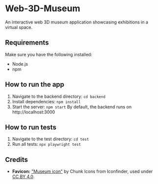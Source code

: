 # Web-3D-Museum
An interactive web 3D museum application showcasing exhibitions in a virtual space.

## Requirements
Make sure you have the following installed:
- Node.js
- npm

## How to run the app
1. Navigate to the backend directory: `cd backend`
2. Install dependencies: `npm install`
3. Start the server: `npm start`
By default, the backend runs on http://localhost:3000

## How to run tests
1. Navigate to the test directory: `cd test`
2. Run all tests: `npx playwright test`

## Credits
- **Favicon:** ["Museum icon"](https://www.iconfinder.com/icons/8723147/museum_icon) by Chunk Icons from Iconfinder, used under [CC BY 4.0](https://creativecommons.org/licenses/by/4.0/).